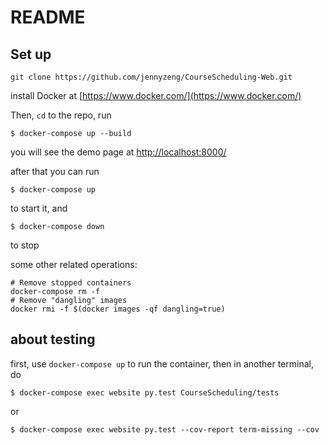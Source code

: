 # README

## Set up

```
git clone https://github.com/jennyzeng/CourseScheduling-Web.git
```

install Docker at [https://www.docker.com/](https://www.docker.com/)

Then, `cd` to the repo, run

```
$ docker-compose up --build
```

you will see the demo page at [http://localhost:8000/](http://localhost:8000/)

after that you can run 

```
$ docker-compose up
```

to start it, and 
```
$ docker-compose down
```
to stop 

some other related operations:

```
# Remove stopped containers
docker-compose rm -f
# Remove "dangling" images
docker rmi -f $(docker images -qf dangling=true)
```

## about testing
first, use `docker-compose up` to run the container,
then in another terminal, 
do 

```
$ docker-compose exec website py.test CourseScheduling/tests
```
or 

```
$ docker-compose exec website py.test --cov-report term-missing --cov
```